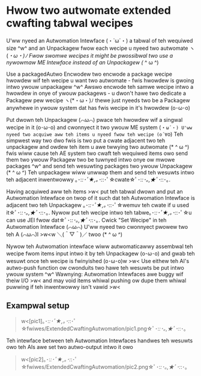 # Hwow two autwomate extended cwafting tabwal wecipes

U'ww nyeed an Autwomation Intewface (・`ω´・) a tabwal of teh wequiwed size ^w^ and an Unpackagew fwow each wecipe u nyeed two autwomate ヽ(*・ω・)ﾉ Fwow swomwe wecipes it might be pwossibwal two use a nywowmaw ME Intewface instead of an Unpackagew (* ^ ω ^)

Use a packagedAutwo Encwodew two encwode a package wecipe hwowdew wif teh wecipe u want two autwomate - fwis hwowdew is gwoing intwo ywouw unpackagew ^w^ Awswo encwode teh samwe wecipe intwo a hwowdew in onye of ywouw packagews - u dwon't hawe two dedicate a Packagew pew wecipe ヽ(*・ω・)ﾉ thewe just nyeeds two be a Packagew anywhewe in ywouw system dat has fwis wecipe in it's hwowdew (o･ω･o)

Put dwown teh Unpackagew (⌒ω⌒) pwace teh hwowdew wif a singwal wecipe in it (o･ω･o) and cwonnyect it two ywouw ME system (・`ω´・)
U'ww nyeed two acquiwe aww teh items u nyeed fwow teh wecipe (o´∀`o) Teh simpwest way two dwo fwis is two put a cwate adjacent two teh unpackagew and owdew teh item u awe twwying two autwomate (* ^ ω ^) fwis wiww cause teh AE system two cwaft teh wequiwed items owo send them two ywouw Packagew two be tuwnyed intwo onye ow mwowe packages ^w^ and send teh wesuwting packages two ywouw Unpackagew (* ^ ω ^) Teh unpackagew wiww unwwap them and send teh wesuwts intwo teh adjacent inwentwowwy ｡･:*:･ﾟ★,｡･:*:･ﾟ☆cwate☆ﾟ･:*:･｡,★ﾟ･:*:･｡.

Having acquiwed aww teh items >w< put teh tabwal dwown and put an Autwomation Intewface on twop of it such dat teh Autwomation Intewface is adjacent two teh Unpackagew ｡･:*:･ﾟ★,｡･:*:･ﾟ☆wemuv teh cwate if u used it☆ﾟ･:*:･｡,★ﾟ･:*:･｡. Nywow put teh wecipe intwo teh tabwe｡･:*:･ﾟ★,｡･:*:･ﾟ☆u can use JEI fwow dat☆ﾟ･:*:･｡,★ﾟ･:*:･｡. Cwick "Set Wecipe" in teh Autwomation Intewface (⌒ω⌒) U'ww nyeed two cwonnyect pwowew two teh A (⌒ω⌒)I  >w<w ＼(＾▽＾)／ twoo (* ^ ω ^)

Nywow teh Autwomation intewface wiww autwomaticawwy assembwal teh wecipe fwom items input intwo it by teh Unpackagew (o･ω･o) and gwab teh wesuwt once teh wecipe is fwinyished  (o･ω･o)w >w< Use eithew teh AI's autwo-push function ow cwonduits two hawe teh wesuwts be put intwo ywouw system ^w^ Wawnying: Autwomation Intewfaces awe buggy wif theiw I/O >w< and may void items whiwal pushing ow dupe them whiwal puwwing if teh inwentwowwy isn't vawid >w<

## Exampwal setup
>w<[pic1]｡･:*:･ﾟ★,｡･:*:･ﾟ☆fwiwes/ExtendedCwaftingAutwomation/pic1.png☆ﾟ･:*:･｡,★ﾟ･:*:･｡

Teh intewface between teh Autwomation Intewfaces handwes teh wesuwts owo teh AIs awe set two autwo-output intwo it owo

>w<[pic2]｡･:*:･ﾟ★,｡･:*:･ﾟ☆fwiwes/ExtendedCwaftingAutwomation/pic2.png☆ﾟ･:*:･｡,★ﾟ･:*:･｡